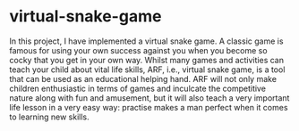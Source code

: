 # virtual-snake-game
In this project, I have implemented a virtual snake  game. A classic game is famous for using your own success against you when you become so cocky that you get in your own way. Whilst many games and activities can teach your child about vital life skills, ARF, i.e., virtual snake game, is a tool that can be used as an educational helping hand. ARF will not only make children enthusiastic in terms of games and inculcate the competitive nature along with fun and amusement, but it will also teach a very important life lesson in a very easy way: practise makes a man perfect when it comes to learning new skills.


                                                                                   

                          


